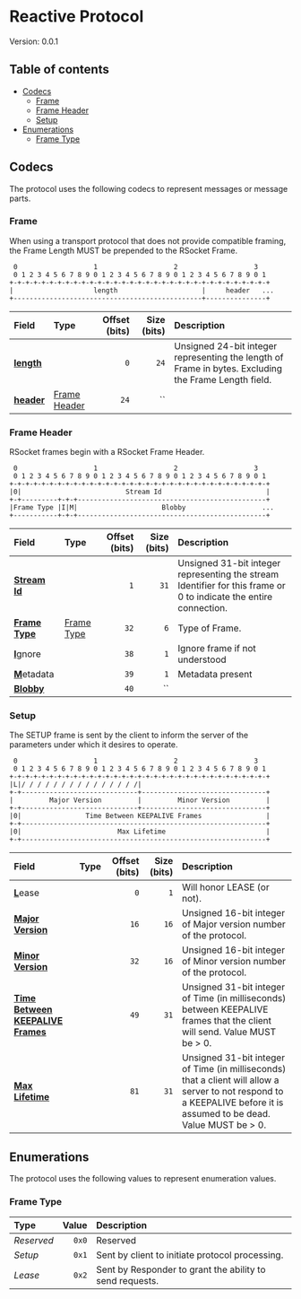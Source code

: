 # Reactive Protocol

Version: 0.0.1



## Table of contents

- [Codecs](#codecs)
  - [Frame](#frame)
  - [Frame Header](#frame-header)
  - [Setup](#setup)
- [Enumerations](#enumerations)
  - [Frame Type](#frame-type)

## Codecs

The protocol uses the following codecs to represent messages or message parts.

### Frame

When using a transport protocol that does not provide compatible framing, the Frame Length MUST be prepended to the RSocket Frame.

```
 0                   1                   2                   3
 0 1 2 3 4 5 6 7 8 9 0 1 2 3 4 5 6 7 8 9 0 1 2 3 4 5 6 7 8 9 0 1
+-+-+-+-+-+-+-+-+-+-+-+-+-+-+-+-+-+-+-+-+-+-+-+-+-+-+-+-+-+-+-+-+
|                    length                     |     header   ...
+-----------------------------------------------+---------------+
```

| Field | Type | Offset (bits) | Size (bits) | Description |
| :---- | :--- | ------------: | ----------: | :---------- |
| <ins>**length**</ins> | | `0` | `24` | Unsigned 24-bit integer representing the length of Frame in bytes. Excluding the Frame Length field. |
| <ins>**header**</ins> | [Frame Header](#frame-header) | `24` | `` |  |


### Frame Header

RSocket frames begin with a RSocket Frame Header.

```
 0                   1                   2                   3
 0 1 2 3 4 5 6 7 8 9 0 1 2 3 4 5 6 7 8 9 0 1 2 3 4 5 6 7 8 9 0 1
+-+-+-+-+-+-+-+-+-+-+-+-+-+-+-+-+-+-+-+-+-+-+-+-+-+-+-+-+-+-+-+-+
|0|                          Stream Id                          |
+-+---------+-+-+-----------------------------------------------+
|Frame Type |I|M|                     Blobby                   ...
+-----------+-+-+-----------------------------------------------+
```

| Field | Type | Offset (bits) | Size (bits) | Description |
| :---- | :--- | ------------: | ----------: | :---------- |
| <ins>**Stream Id**</ins> | | `1` | `31` | Unsigned 31-bit integer representing the stream Identifier for this frame or 0 to indicate the entire connection. |
| <ins>**Frame Type**</ins> | [Frame Type](#frame-type) | `32` | `6` | Type of Frame. |
| <ins>**I**</ins>gnore | | `38` | `1` | Ignore frame if not understood |
| <ins>**M**</ins>etadata | | `39` | `1` | Metadata present |
| <ins>**Blobby**</ins> | | `40` | `` |  |


### Setup

The SETUP frame is sent by the client to inform the server of the parameters under which it desires to operate.

```
 0                   1                   2                   3
 0 1 2 3 4 5 6 7 8 9 0 1 2 3 4 5 6 7 8 9 0 1 2 3 4 5 6 7 8 9 0 1
+-+-+-+-+-+-+-+-+-+-+-+-+-+-+-+-+-+-+-+-+-+-+-+-+-+-+-+-+-+-+-+-+
|L|/ / / / / / / / / / / / / / /|
+-+-----------------------------+-------------------------------+
|         Major Version         |         Minor Version         |
+-+-----------------------------+-------------------------------+
|0|                Time Between KEEPALIVE Frames                |
+-+-------------------------------------------------------------+
|0|                        Max Lifetime                         |
+-+-------------------------------------------------------------+
```

| Field | Type | Offset (bits) | Size (bits) | Description |
| :---- | :--- | ------------: | ----------: | :---------- |
| <ins>**L**</ins>ease | | `0` | `1` | Will honor LEASE (or not). |
| <ins>**Major Version**</ins> | | `16` | `16` | Unsigned 16-bit integer of Major version number of the protocol. |
| <ins>**Minor Version**</ins> | | `32` | `16` | Unsigned 16-bit integer of Minor version number of the protocol. |
| <ins>**Time Between KEEPALIVE Frames**</ins> | | `49` | `31` | Unsigned 31-bit integer of Time (in milliseconds) between KEEPALIVE frames that the client will send. Value MUST be > 0. |
| <ins>**Max Lifetime**</ins> | | `81` | `31` | Unsigned 31-bit integer of Time (in milliseconds) that a client will allow a server to not respond to a KEEPALIVE before it is assumed to be dead. Value MUST be > 0. |


## Enumerations

The protocol uses the following values to represent enumeration values.

### Frame Type



| Type | Value | Description |
| :--- | ----: | :---------- |
| _Reserved_ | `0x0` | Reserved |
| _Setup_ | `0x1` | Sent by client to initiate protocol processing. |
| _Lease_ | `0x2` | Sent by Responder to grant the ability to send requests. |



